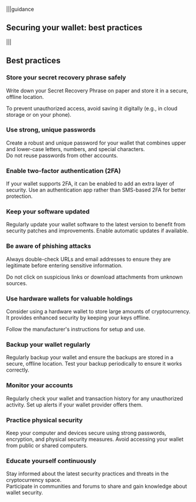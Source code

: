 |||guidance
## Securing your wallet: best practices

|||

## Best practices

### Store your secret recovery phrase safely

Write down your Secret Recovery Phrase on paper and store it in a secure, offline location.

To prevent unauthorized access, avoid saving it digitally (e.g., in cloud storage or on your phone).

### Use strong, unique passwords

Create a robust and unique password for your wallet that combines upper and lower-case letters, numbers, and special characters.  
Do not reuse passwords from other accounts.

### Enable two-factor authentication (2FA)

If your wallet supports 2FA, it can be enabled to add an extra layer of security. Use an authentication app rather than SMS-based 2FA for better protection.

### Keep your software updated

Regularly update your wallet software to the latest version to benefit from security patches and improvements. Enable automatic updates if available.

### Be aware of phishing attacks

Always double-check URLs and email addresses to ensure they are legitimate before entering sensitive information.

Do not click on suspicious links or download attachments from unknown sources.

### Use hardware wallets for valuable holdings

Consider using a hardware wallet to store large amounts of cryptocurrency. It provides enhanced security by keeping your keys offline.

Follow the manufacturer's instructions for setup and use.

### Backup your wallet regularly

Regularly backup your wallet and ensure the backups are stored in a secure, offline location. Test your backup periodically to ensure it works correctly.

### Monitor your accounts

Regularly check your wallet and transaction history for any unauthorized activity. Set up alerts if your wallet provider offers them.

### Practice physical security

Keep your computer and devices secure using strong passwords, encryption, and physical security measures. Avoid accessing your wallet from public or shared computers.

### Educate yourself continuously

Stay informed about the latest security practices and threats in the cryptocurrency space.  
Participate in communities and forums to share and gain knowledge about wallet security.
